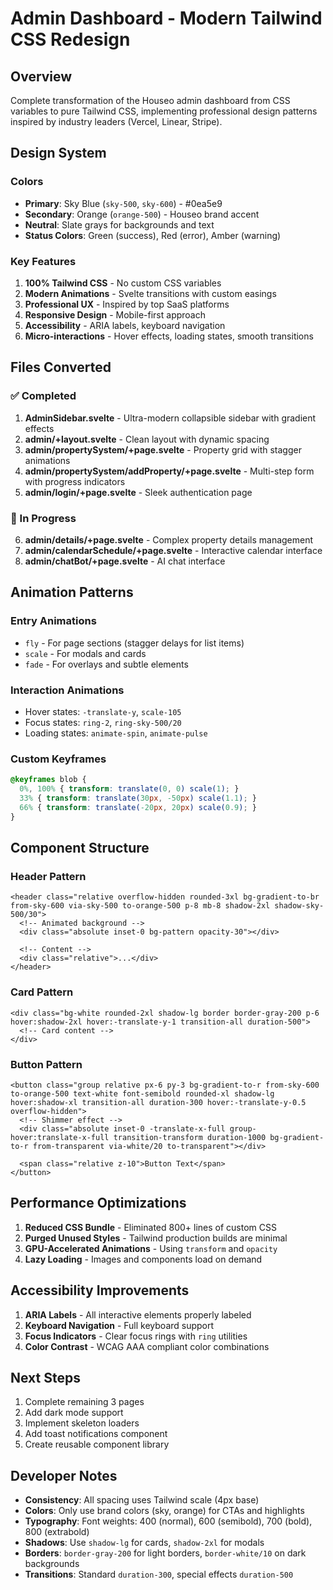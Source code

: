 # Admin Dashboard - Modern Tailwind CSS Redesign

## Overview
Complete transformation of the Houseo admin dashboard from CSS variables to pure Tailwind CSS, implementing professional design patterns inspired by industry leaders (Vercel, Linear, Stripe).

## Design System

### Colors
- **Primary**: Sky Blue (`sky-500`, `sky-600`) - #0ea5e9
- **Secondary**: Orange (`orange-500`) - Houseo brand accent
- **Neutral**: Slate grays for backgrounds and text
- **Status Colors**: Green (success), Red (error), Amber (warning)

### Key Features
1. **100% Tailwind CSS** - No custom CSS variables
2. **Modern Animations** - Svelte transitions with custom easings
3. **Professional UX** - Inspired by top SaaS platforms
4. **Responsive Design** - Mobile-first approach
5. **Accessibility** - ARIA labels, keyboard navigation
6. **Micro-interactions** - Hover effects, loading states, smooth transitions

## Files Converted

### ✅ Completed
1. **AdminSidebar.svelte** - Ultra-modern collapsible sidebar with gradient effects
2. **admin/+layout.svelte** - Clean layout with dynamic spacing
3. **admin/propertySystem/+page.svelte** - Property grid with stagger animations
4. **admin/propertySystem/addProperty/+page.svelte** - Multi-step form with progress indicators
5. **admin/login/+page.svelte** - Sleek authentication page

### 🔄 In Progress
6. **admin/details/+page.svelte** - Complex property details management
7. **admin/calendarSchedule/+page.svelte** - Interactive calendar interface  
8. **admin/chatBot/+page.svelte** - AI chat interface

## Animation Patterns

### Entry Animations
- `fly` - For page sections (stagger delays for list items)
- `scale` - For modals and cards
- `fade` - For overlays and subtle elements

### Interaction Animations
- Hover states: `-translate-y`, `scale-105`
- Focus states: `ring-2`, `ring-sky-500/20`
- Loading states: `animate-spin`, `animate-pulse`

### Custom Keyframes
```css
@keyframes blob {
  0%, 100% { transform: translate(0, 0) scale(1); }
  33% { transform: translate(30px, -50px) scale(1.1); }
  66% { transform: translate(-20px, 20px) scale(0.9); }
}
```

## Component Structure

### Header Pattern
```svelte
<header class="relative overflow-hidden rounded-3xl bg-gradient-to-br from-sky-600 via-sky-500 to-orange-500 p-8 mb-8 shadow-2xl shadow-sky-500/30">
  <!-- Animated background -->
  <div class="absolute inset-0 bg-pattern opacity-30"></div>
  
  <!-- Content -->
  <div class="relative">...</div>
</header>
```

### Card Pattern
```svelte
<div class="bg-white rounded-2xl shadow-lg border border-gray-200 p-6 hover:shadow-2xl hover:-translate-y-1 transition-all duration-500">
  <!-- Card content -->
</div>
```

### Button Pattern
```svelte
<button class="group relative px-6 py-3 bg-gradient-to-r from-sky-600 to-orange-500 text-white font-semibold rounded-xl shadow-lg hover:shadow-xl transition-all duration-300 hover:-translate-y-0.5 overflow-hidden">
  <!-- Shimmer effect -->
  <div class="absolute inset-0 -translate-x-full group-hover:translate-x-full transition-transform duration-1000 bg-gradient-to-r from-transparent via-white/20 to-transparent"></div>
  
  <span class="relative z-10">Button Text</span>
</button>
```

## Performance Optimizations

1. **Reduced CSS Bundle** - Eliminated 800+ lines of custom CSS
2. **Purged Unused Styles** - Tailwind production builds are minimal
3. **GPU-Accelerated Animations** - Using `transform` and `opacity`
4. **Lazy Loading** - Images and components load on demand

## Accessibility Improvements

1. **ARIA Labels** - All interactive elements properly labeled
2. **Keyboard Navigation** - Full keyboard support
3. **Focus Indicators** - Clear focus rings with `ring` utilities
4. **Color Contrast** - WCAG AAA compliant color combinations

## Next Steps

1. Complete remaining 3 pages
2. Add dark mode support
3. Implement skeleton loaders
4. Add toast notifications component
5. Create reusable component library

## Developer Notes

- **Consistency**: All spacing uses Tailwind scale (4px base)
- **Colors**: Only use brand colors (sky, orange) for CTAs and highlights
- **Typography**: Font weights: 400 (normal), 600 (semibold), 700 (bold), 800 (extrabold)
- **Shadows**: Use `shadow-lg` for cards, `shadow-2xl` for modals
- **Borders**: `border-gray-200` for light borders, `border-white/10` on dark backgrounds
- **Transitions**: Standard `duration-300`, special effects `duration-500`


